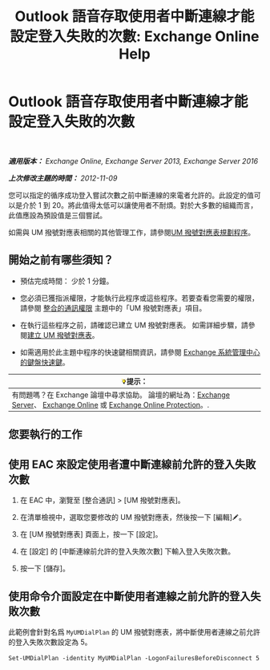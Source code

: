 ﻿---
title: 'Outlook 語音存取使用者中斷連線才能設定登入失敗的次數: Exchange Online Help'
TOCTitle: Outlook 語音存取使用者中斷連線才能設定登入失敗的次數
ms:assetid: 02f93888-168c-44bb-8cf6-17f5fcc3d733
ms:mtpsurl: https://technet.microsoft.com/zh-tw/library/Ee423537(v=EXCHG.150)
ms:contentKeyID: 50472467
ms.date: 05/23/2018
mtps_version: v=EXCHG.150
ms.translationtype: MT
---

# Outlook 語音存取使用者中斷連線才能設定登入失敗的次數

 

_**適用版本：** Exchange Online, Exchange Server 2013, Exchange Server 2016_

_**上次修改主題的時間：** 2012-11-09_

您可以指定的循序成功登入嘗試次數之前中斷連線的來電者允許的。此設定的值可以是介於 1 到 20。將此值得太低可以讓使用者不耐煩。對於大多數的組織而言，此值應設為預設值是三個嘗試。

如需與 UM 撥號對應表相關的其他管理工作，請參閱[UM 撥號對應表規劃程序](um-dial-plan-procedures-exchange-2013-help.md)。

## 開始之前有哪些須知？

  - 預估完成時間： 少於 1 分鐘。

  - 您必須已獲指派權限，才能執行此程序或這些程序。若要查看您需要的權限，請參閱 [整合的通訊權限](unified-messaging-permissions-exchange-2013-help.md) 主題中的「UM 撥號對應表」項目。

  - 在執行這些程序之前，請確認已建立 UM 撥號對應表。 如需詳細步驟，請參閱[建立 UM 撥號對應表](create-a-um-dial-plan-exchange-2013-help.md)。

  - 如需適用於此主題中程序的快速鍵相關資訊，請參閱 [Exchange 系統管理中心的鍵盤快速鍵](keyboard-shortcuts-in-the-exchange-admin-center-exchange-online-protection-help.md)。

<table>
<thead>
<tr class="header">
<th><img src="images/Bb124558.tip(EXCHG.150).gif" title="提示" alt="提示" />提示：</th>
</tr>
</thead>
<tbody>
<tr class="odd">
<td>有問題嗎？在 Exchange 論壇中尋求協助。 論壇的網址為：<a href="https://go.microsoft.com/fwlink/p/?linkid=60612">Exchange Server</a>、 <a href="https://go.microsoft.com/fwlink/p/?linkid=267542">Exchange Online</a> 或 <a href="https://go.microsoft.com/fwlink/p/?linkid=285351">Exchange Online Protection</a>。.</td>
</tr>
</tbody>
</table>


## 您要執行的工作

## 使用 EAC 來設定使用者遭中斷連線前允許的登入失敗次數

1.  在 EAC 中，瀏覽至 \[整合通訊\] \> \[UM 撥號對應表\]。

2.  在清單檢視中，選取您要修改的 UM 撥號對應表，然後按一下 \[編輯\]![編輯圖示](images/JJ218640.6f53ccb2-1f13-4c02-bea0-30690e6ea71d(EXCHG.150).gif "編輯圖示")。

3.  在 \[UM 撥號對應表\] 頁面上，按一下 \[設定\]。

4.  在 \[設定\] 的 \[中斷連線前允許的登入失敗次數\] 下輸入登入失敗次數。

5.  按一下 \[儲存\]。

## 使用命令介面設定在中斷使用者連線之前允許的登入失敗次數

此範例會針對名爲 `MyUMDialPlan` 的 UM 撥號對應表，將中斷使用者連線之前允許的登入失敗次數設定為 5。

    Set-UMDialPlan -identity MyUMDialPlan -LogonFailuresBeforeDisconnect 5

